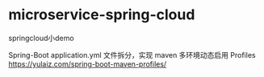 # microservice-spring-cloud
springcloud小demo

Spring-Boot application.yml 文件拆分，实现 maven 多环境动态启用 Profiles
https://yulaiz.com/spring-boot-maven-profiles/